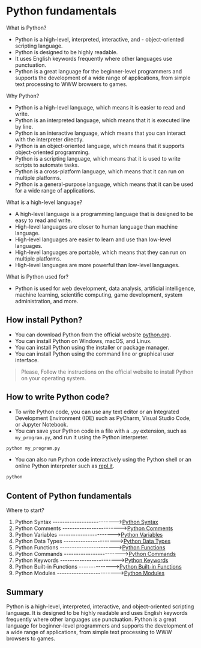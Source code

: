 # Python fundamentals

What is Python?

- Python is a high-level, interpreted, interactive, and - object-oriented scripting language.
- Python is designed to be highly readable. 
- It uses English keywords frequently where other languages use punctuation.
- Python is a great language for the beginner-level programmers and supports the development of a wide range of applications, from simple text processing to WWW browsers to games.

Why Python?

- Python is a high-level language, which means it is easier to read and write.
- Python is an interpreted language, which means that it is executed line by line.
- Python is an interactive language, which means that you can interact with the interpreter directly.
- Python is an object-oriented language, which means that it supports object-oriented programming.
- Python is a scripting language, which means that it is used to write scripts to automate tasks.
- Python is a cross-platform language, which means that it can run on multiple platforms.
- Python is a general-purpose language, which means that it can be used for a wide range of applications.

What is a high-level language?

- A high-level language is a programming language that is designed to be easy to read and write.
- High-level languages are closer to human language than machine language.
- High-level languages are easier to learn and use than low-level languages.
- High-level languages are portable, which means that they can run on multiple platforms.
- High-level languages are more powerful than low-level languages.

What is Python used for?

- Python is used for web development, data analysis, artificial intelligence, machine learning, scientific computing, game development, system administration, and more.

## How install Python?

- You can download Python from the official website [python.org](https://www.python.org/).
- You can install Python on Windows, macOS, and Linux.
- You can install Python using the installer or package manager.
- You can install Python using the command line or graphical user interface.

>Please, Follow the instructions on the official website to install Python on your operating system.

## How to write Python code?

- To write Python code, you can use any text editor or an Integrated Development Environment (IDE) such as PyCharm, Visual Studio Code, or Jupyter Notebook.
- You can save your Python code in a file with a `.py` extension, such as `my_program.py`, and run it using the Python interpreter.

```bash
python my_program.py
```

- You can also run Python code interactively using the Python shell or an online Python interpreter such as [repl.it](https://repl.it/).

```bash
python
```

## Content of Python fundamentals

Where to start?

1. Python Syntax -------------------------->[Python Syntax](1_python_syntax.md)
2. Python Comments ------------------------>[Python Comments](2_python_comments.md)
3. Python Variables ----------------------->[Python Variables](3_python_variables.md)
4. Python Data Types ---------------------->[Python Data Types](4_python_data_types.md)
5. Python Functions ----------------------->[Python Functions](5_python_functions.md)
6. Python Commands ------------------------>[Python Commands](6_python_commands.md)
7. Python Keywords ------------------------>[Python Keywords](7_python_keywords.md)
8. Python Built-in Functions -------------->[Python Built-in Functions](8_python_built-in-functions.md)
9. Python Modules ------------------------->[Python Modules](9_python_modules.md)

## Summary

Python is a high-level, interpreted, interactive, and object-oriented scripting language. It is designed to be highly readable and uses English keywords frequently where other languages use punctuation. Python is a great language for beginner-level programmers and supports the development of a wide range of applications, from simple text processing to WWW browsers to games.
